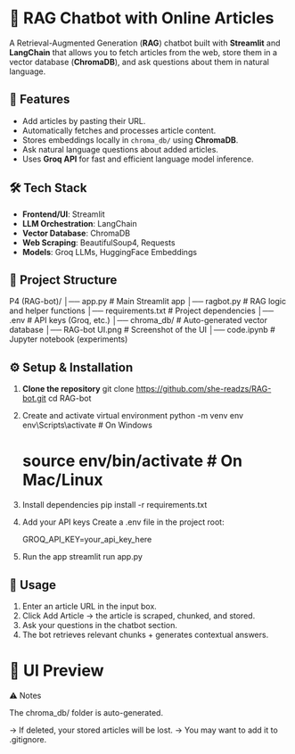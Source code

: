 # 🧠 RAG Chatbot with Online Articles  

A Retrieval-Augmented Generation (**RAG**) chatbot built with **Streamlit** and **LangChain** that allows you to fetch articles from the web, store them in a vector database (**ChromaDB**), and ask questions about them in natural language.  

## 🚀 Features  
- Add articles by pasting their URL.  
- Automatically fetches and processes article content.  
- Stores embeddings locally in `chroma_db/` using **ChromaDB**.  
- Ask natural language questions about added articles.  
- Uses **Groq API** for fast and efficient language model inference.  

## 🛠️ Tech Stack  
- **Frontend/UI**: Streamlit  
- **LLM Orchestration**: LangChain  
- **Vector Database**: ChromaDB  
- **Web Scraping**: BeautifulSoup4, Requests  
- **Models**: Groq LLMs, HuggingFace Embeddings  

## 📂 Project Structure  
P4 (RAG-bot)/
│── app.py # Main Streamlit app
│── ragbot.py # RAG logic and helper functions
│── requirements.txt # Project dependencies
│── .env # API keys (Groq, etc.)
│── chroma_db/ # Auto-generated vector database
│── RAG-bot UI.png # Screenshot of the UI
│── code.ipynb # Jupyter notebook (experiments)



## ⚙️ Setup & Installation  

1. **Clone the repository**
    git clone https://github.com/she-readzs/RAG-bot.git
    cd RAG-bot

2. Create and activate virtual environment
   python -m venv env
   env\Scripts\activate     # On Windows
   # source env/bin/activate  # On Mac/Linux

3. Install dependencies
   pip install -r requirements.txt

4. Add your API keys
   Create a .env file in the project root:

   GROQ_API_KEY=your_api_key_here

5. Run the app
   streamlit run app.py

## 📝 Usage

1. Enter an article URL in the input box.
2. Click Add Article → the article is scraped, chunked, and stored.
3. Ask your questions in the chatbot section.
4. The bot retrieves relevant chunks + generates contextual answers.

# 📸 UI Preview

⚠️ Notes

The chroma_db/ folder is auto-generated.

-> If deleted, your stored articles will be lost.
-> You may want to add it to .gitignore.






   



